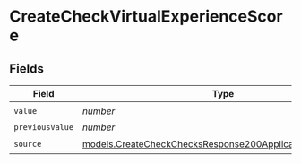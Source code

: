 # CreateCheckVirtualExperienceScore


## Fields

| Field                                                                                                                      | Type                                                                                                                       | Required                                                                                                                   | Description                                                                                                                |
| -------------------------------------------------------------------------------------------------------------------------- | -------------------------------------------------------------------------------------------------------------------------- | -------------------------------------------------------------------------------------------------------------------------- | -------------------------------------------------------------------------------------------------------------------------- |
| `value`                                                                                                                    | *number*                                                                                                                   | :heavy_check_mark:                                                                                                         | N/A                                                                                                                        |
| `previousValue`                                                                                                            | *number*                                                                                                                   | :heavy_minus_sign:                                                                                                         | N/A                                                                                                                        |
| `source`                                                                                                                   | [models.CreateCheckChecksResponse200ApplicationJSONSource](../models/createcheckchecksresponse200applicationjsonsource.md) | :heavy_check_mark:                                                                                                         | N/A                                                                                                                        |